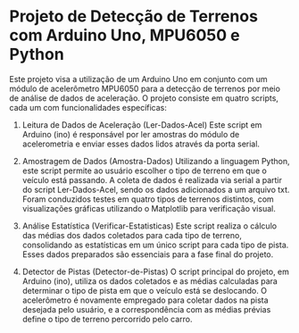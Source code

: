 # Projeto de Detecção de Terrenos com Arduino Uno, MPU6050 e Python

Este projeto visa a utilização de um Arduino Uno em conjunto com um módulo de acelerômetro MPU6050 para a detecção de terrenos por meio de análise de dados de aceleração. O projeto consiste em quatro scripts, cada um com funcionalidades específicas:

1. Leitura de Dados de Aceleração (Ler-Dados-Acel)
Este script em Arduino (ino) é responsável por ler amostras do módulo de acelerometria e enviar esses dados lidos através da porta serial.

2. Amostragem de Dados (Amostra-Dados)
Utilizando a linguagem Python, este script permite ao usuário escolher o tipo de terreno em que o veículo está passando. A coleta de dados é realizada via serial a partir do script Ler-Dados-Acel, sendo os dados adicionados a um arquivo txt. Foram conduzidos testes em quatro tipos de terrenos distintos, com visualizações gráficas utilizando o Matplotlib para verificação visual.

3. Análise Estatística (Verificar-Estatisticas)
Este script realiza o cálculo das médias dos dados coletados para cada tipo de terreno, consolidando as estatísticas em um único script para cada tipo de pista. Esses dados preparados são essenciais para a fase final do projeto.

4. Detector de Pistas (Detector-de-Pistas)
O script principal do projeto, em Arduino (ino), utiliza os dados coletados e as médias calculadas para determinar o tipo de pista em que o veículo está se deslocando. O acelerômetro é novamente empregado para coletar dados na pista desejada pelo usuário, e a correspondência com as médias prévias define o tipo de terreno percorrido pelo carro.